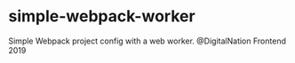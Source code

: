 # simple-webpack-worker
Simple Webpack project config with a web worker.
@DigitalNation Frontend 2019
